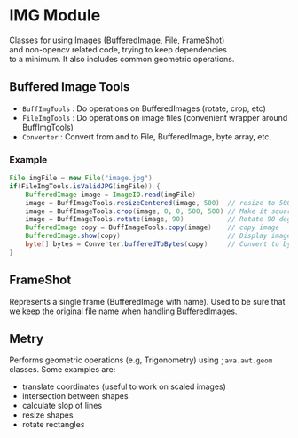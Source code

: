 # IMG Module

Classes for using Images (BufferedImage, File, FrameShot)  
and non-opencv related code, trying to keep dependencies  
to a minimum. It also includes common geometric operations.

## Buffered Image Tools

* `BuffImgTools` : Do operations on BufferedImages (rotate, crop, etc)
* `FileImgTools` : Do operations on image files (convenient wrapper around BuffImgTools)
* `Converter` : Convert from and to File, BufferedImage, byte array, etc.

### Example

```groovy
File imgFile = new File("image.jpg")
if(FileImgTools.isValidJPG(imgFile)) {
    BufferedImage image = ImageIO.read(imgFile)
    image = BuffImageTools.resizeCentered(image, 500)  // resize to 500 in width
    image = BuffImageTools.crop(image, 0, 0, 500, 500) // Make it square
    image = BuffImageTools.rotate(image, 90)           // Rotate 90 degrees 
    BufferedImage copy = BuffImageTools.copy(image)    // copy image
    BufferedImage.show(copy)                           // Display image on a frame 
    byte[] bytes = Converter.bufferedToBytes(copy)     // Convert to byte array
}
```

## FrameShot

Represents a single frame (BufferedImage with name). 
Used to be sure that we keep the original file name when 
handling BufferedImages. 

## Metry

Performs geometric operations (e.g, Trigonometry) using
`java.awt.geom` classes. Some examples are:

* translate coordinates (useful to work on scaled images)
* intersection between shapes
* calculate slop of lines
* resize shapes
* rotate rectangles
